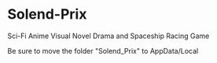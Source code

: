 # Solend-Prix
 Sci-Fi Anime Visual Novel Drama and Spaceship Racing Game

Be sure to move the folder "Solend_Prix" to AppData/Local